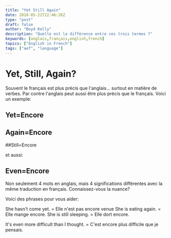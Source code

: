```yaml
---
title: "Yet Still Again"
date: 2018-05-21T22:46:26Z
type: "post"
draft: false
author: "Boyd Kelly"
description: "Quelle est la différence entre ces trois termes ?"
keywords: [anglais,français,english,french]
topics: ["English in French"]
tags: ["aef", "language"]
---
```


# Yet, Still, Again?

Souvent le français est plus précis que l'anglais... surtout en matière de verbes.  Par contre l'anglais peut aussi être plus précis que le français.  Voici un exemple:

## Yet=Encore
## Again=Encore
##Still=Encore

et aussi:

## Even=Encore

Non seulement 4 mots en anglais, mais 4 significations différentes avec la même traduction en français.  Connaissez-vous la nuance?

Voici des phrases pour vous aider:

She hasn't come yet.  =  Elle n'est pas encore venue
She is eating again.  = Elle mange encore.
She is still sleeping.  =  Elle dort encore.   

It's even more difficult than I thought.  = C'est encore plus difficile que je pensais.
